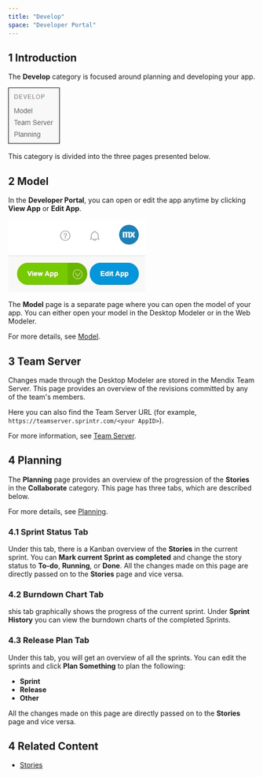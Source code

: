 ```yaml
---
title: "Develop"
space: "Developer Portal"
---
```


## 1 Introduction

The **Develop** category is focused around planning and developing your app. 

  ![](attachments/develop.png)

This category is divided into the three pages presented below.

## 2 Model

In the **Developer Portal**, you can open or edit the app anytime by clicking **View App** or **Edit App**.

![](attachments/view-edit-app.jpg)

The **Model** page is a separate page where you can open the model of your app. You can either open your model in the Desktop Modeler or in the Web Modeler.

For more details, see [Model](/developerportal/develop/model).

## 3 Team Server

Changes made through the Desktop Modeler are stored in the Mendix Team Server. This page provides an overview of the revisions committed by any of the team's members.

Here you can also find the Team Server URL (for example, `https://teamserver.sprintr.com/<your AppID>`).

For more information, see [Team Server](/refguide/team-server).

## 4 Planning

The **Planning** page provides an overview of the progression of the **Stories** in the **Collaborate** category. This page has three tabs, which are described below.

For more details, see [Planning](/developerportal/develop/planning).

### 4.1 Sprint Status Tab

Under this tab, there is a Kanban overview of the **Stories** in the current sprint. You can **Mark current Sprint as completed** and change the story status to **To-do**, **Running**, or **Done**. All the changes made on this page are directly passed on to the **Stories** page and vice versa. 

### 4.2 Burndown Chart Tab

shis tab graphically shows the progress of the current sprint. Under **Sprint History** you can view the burndown charts of the completed Sprints.

### 4.3 Release Plan Tab

Under this tab, you will get an overview of all the sprints. You can edit the sprints and click **Plan Something** to plan the following:

* **Sprint**
* **Release**
* **Other**

All the changes made on this page are directly passed on to the **Stories** page and vice versa. 

## 4 Related Content

* [Stories](/developerportal/collaborate/stories)
